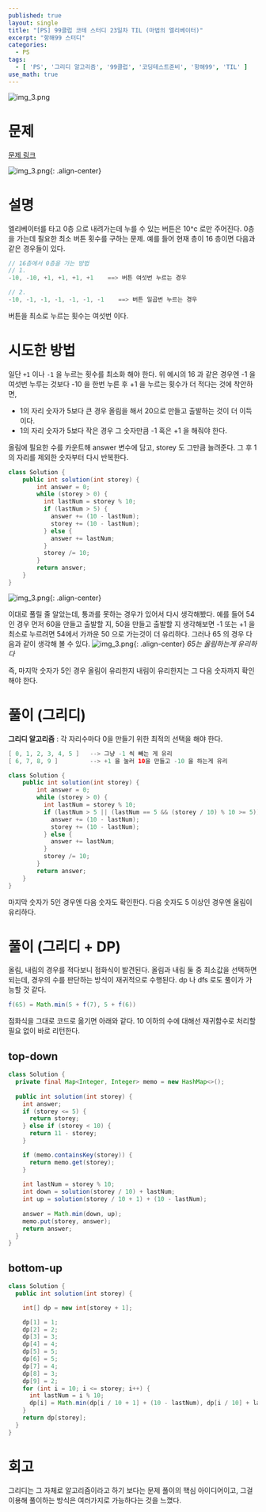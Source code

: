 ```yaml
---
published: true
layout: single
title: "[PS] 99클럽 코테 스터디 23일차 TIL (마법의 엘리베이터)"
excerpt: "항해99 스터디"
categories:
  - PS
tags:
  - [ 'PS', '그리디 알고리즘', '99클럽', '코딩테스트준비', '항해99', 'TIL' ]
use_math: true
---
```



![img_3.png](https://github.com/zhtmr/static-files-for-posting/blob/main/static-files-for-posting/20240722/99club_TIL_thumbnail/%EA%B8%B0%EB%B3%B8%ED%98%951_java.png?raw=true)


# 문제
[문제 링크](https://school.programmers.co.kr/learn/courses/30/lessons/148653)

![img_3.png](https://github.com/zhtmr/static-files-for-posting/blob/main/static-files-for-posting/20240813/ex.png?raw=true){: .align-center}

# 설명
엘리베이터를 타고 0층 으로 내려가는데 누를 수 있는 버튼은 10^c 로만 주어진다. 0층을 가는데 필요한 최소 버튼 횟수를 구하는 문제.
예를 들어 현재 층이 16 층이면 다음과 같은 경우들이 있다.
```java
// 16층에서 0층을 가는 방법
// 1. 
-10, -10, +1, +1, +1, +1    ==> 버튼 여섯번 누르는 경우

// 2. 
-10, -1, -1, -1, -1, -1, -1    ==> 버튼 일곱번 누르는 경우
```
버튼을 최소로 누르는 횟수는 여섯번 이다.

# 시도한 방법
일단 `+1` 이나 `-1` 을 누르는 횟수를 최소화 해야 한다. 위 예시의 16 과 같은 경우엔 -1 을 여섯번 누루는 것보다 -10 을 한번 누른 후 +1 을 누르는 횟수가 더 적다는 것에 착안하면,

- 1의 자리 숫자가 5보다 큰 경우 올림을 해서 20으로 만들고 출발하는 것이 더 이득이다.
- 1의 자리 숫자가 5보다 작은 경우 그 숫자만큼 -1 혹은 +1 을 해줘야 한다. 

올림에 필요한 수를 카운트해 answer 변수에 담고, storey 도 그만큼 늘려준다. 그 후 1의 자리를 제외한 숫자부터 다시 반복한다.

```java
class Solution {
    public int solution(int storey) {
        int answer = 0;
        while (storey > 0) {
          int lastNum = storey % 10;
          if (lastNum > 5) {
            answer += (10 - lastNum);
            storey += (10 - lastNum);
          } else {
            answer += lastNum;
          }
          storey /= 10;
        }
        return answer;
    }
}
```
![img_3.png](https://github.com/zhtmr/static-files-for-posting/blob/main/static-files-for-posting/20240813/fail.png?raw=true){: .align-center}

이대로 풀릴 줄 알았는데, 통과를 못하는 경우가 있어서 다시 생각해봤다. 
예를 들어 54 인 경우 먼저 60을 만들고 출발할 지, 50을 만들고 출발할 지 생각해보면 -1 또는 +1 을 최소로 누르려면 54에서 가까운 50 으로 가는것이 더 유리하다.
그러나 65 의 경우 다음과 같이 생각해 볼 수 있다.
![img_3.png](https://github.com/zhtmr/static-files-for-posting/blob/main/static-files-for-posting/20240813/65-1.png?raw=true){: .align-center}
*65는 올림하는게 유리하다*

즉, 마지막 숫자가 5인 경우 올림이 유리한지 내림이 유리한지는 그 다음 숫자까지 확인해야 한다.

# 풀이 (그리디)
**그리디 알고리즘** : 각 자리수마다 0을 만들기 위한 최적의 선택을 해야 한다.

```java
[ 0, 1, 2, 3, 4, 5 ]   --> 그냥 -1 씩 빼는 게 유리
[ 6, 7, 8, 9 ]         --> +1 을 눌러 10을 만들고 -10 을 하는게 유리
```

```java
class Solution {
    public int solution(int storey) {
        int answer = 0;
        while (storey > 0) {
          int lastNum = storey % 10;
          if (lastNum > 5 || (lastNum == 5 && (storey / 10) % 10 >= 5)) {
            answer += (10 - lastNum);
            storey += (10 - lastNum);
          } else {
            answer += lastNum;
          }
          storey /= 10;
        }
        return answer;
    }
}
```
마지막 숫자가 5인 경우엔 다음 숫자도 확인한다. 다음 숫자도 5 이상인 경우엔 올림이 유리하다. 


# 풀이 (그리디 + DP)
올림, 내림의 경우를 적다보니 점화식이 발견된다. 올림과 내림 둘 중 최소값을 선택하면 되는데, 경우의 수를 판단하는 방식이 재귀적으로 수행된다.
dp 나 dfs 로도 풀이가 가능할 것 같다.

```java
f(65) = Math.min(5 + f(7), 5 + f(6)) 
```
점화식을 그대로 코드로 옮기면 아래와 같다. 
10 이하의 수에 대해선 재귀함수로 처리할 필요 없이 바로 리턴한다.

## top-down
```java
class Solution {
  private final Map<Integer, Integer> memo = new HashMap<>();
  
  public int solution(int storey) {
    int answer;
    if (storey <= 5) {
      return storey;
    } else if (storey < 10) {
      return 11 - storey;
    }

    if (memo.containsKey(storey)) {
      return memo.get(storey);
    }
    
    int lastNum = storey % 10;
    int down = solution(storey / 10) + lastNum;
    int up = solution(storey / 10 + 1) + (10 - lastNum);
    
    answer = Math.min(down, up);
    memo.put(storey, answer);
    return answer;
  }
}
```

## bottom-up
```java
class Solution {
  public int solution(int storey) {

    int[] dp = new int[storey + 1];

    dp[1] = 1;
    dp[2] = 2;
    dp[3] = 3;
    dp[4] = 4;
    dp[5] = 5;
    dp[6] = 5;
    dp[7] = 4;
    dp[8] = 3;
    dp[9] = 2;
    for (int i = 10; i <= storey; i++) {
      int lastNum = i % 10;
      dp[i] = Math.min(dp[i / 10 + 1] + (10 - lastNum), dp[i / 10] + lastNum);
    }
    return dp[storey];
  }
}
```

# 회고
그리디는 그 자체로 알고리즘이라고 하기 보다는 문제 풀이의 핵심 아이디어이고, 그걸 이용해 풀이하는 방식은 여러가지로 가능하다는 것을 느꼈다.